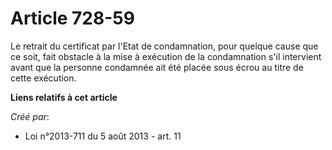 # Article 728-59

Le retrait du certificat par l'Etat de condamnation, pour quelque cause que ce soit, fait obstacle à la mise à exécution de
la condamnation s'il intervient avant que la personne condamnée ait été placée sous écrou au titre de cette exécution.

**Liens relatifs à cet article**

_Créé par_:

  - Loi n°2013-711 du 5 août 2013 - art. 11
